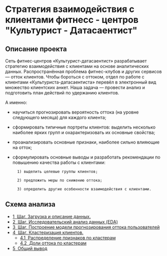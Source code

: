 # Стратегия взаимодействия с клиентами фитнесс - центров "Культурист - Датасаентист"

## Описание проекта

Сеть фитнес-центров «Культурист-датасаентист» разрабатывает стратегию взаимодействия с клиентами на основе аналитических данных.
Распространённая проблема фитнес-клубов и других сервисов — отток клиентов.
Чтобы бороться с оттоком, отдел по работе с клиентами «Культуриста-датасаентиста» перевёл в электронный вид множество клиентских анкет. Наша задача — провести анализ и подготовить план действий по удержанию клиентов.

А именно:
* научиться прогнозировать вероятность оттока (на уровне следующего месяца) для каждого клиента;
* сформировать типичные портреты клиентов: выделить несколько наиболее ярких групп и охарактеризовать их основные свойства;
* проанализировать основные признаки, наиболее сильно влияющие на отток;
* сформулировать основные выводы и разработать рекомендации по повышению качества работы с клиентами:

        1) выделить целевые группы клиентов;
        
        2) предложить меры по снижению оттока;
        
        3) определить другие особенности взаимодействия с клиентами.
        

## Схема анализа


<div class="toc"><ul class="toc-item"><li><span><a href="#Шаг.-Загрузка-и-описание-данных." data-toc-modified-id="Шаг.-Загрузка-и-описание-данных.-1"><span class="toc-item-num">1&nbsp;&nbsp;</span>Шаг. Загрузка и описание данных.</a></span></li><li><span><a href="#Шаг.-Исследовательский-анализ-данных-(EDA)" data-toc-modified-id="Шаг.-Исследовательский-анализ-данных-(EDA)-2"><span class="toc-item-num">2&nbsp;&nbsp;</span>Шаг. Исследовательский анализ данных (EDA)</a></span></li><li><span><a href="#Шаг.-Построение-модели-прогнозирования-оттока-пользователей" data-toc-modified-id="Шаг.-Построение-модели-прогнозирования-оттока-пользователей-3"><span class="toc-item-num">3&nbsp;&nbsp;</span>Шаг. Построение модели прогнозирования оттока пользователей</a></span></li><li><span><a href="#Шаг.-Кластеризация-клиентов." data-toc-modified-id="Шаг.-Кластеризация-клиентов.-4"><span class="toc-item-num">4&nbsp;&nbsp;</span>Шаг. Кластеризация клиентов.</a></span><ul class="toc-item"><li><span><a href="#Распределение-признаков-по-кластерам" data-toc-modified-id="Распределение-признаков-по-кластерам-4.1"><span class="toc-item-num">4.1&nbsp;&nbsp;</span>Распределение признаков по кластерам</a></span></li><li><span><a href="#Доли-оттока-по-кластерам" data-toc-modified-id="Доли-оттока-по-кластерам-4.2"><span class="toc-item-num">4.2&nbsp;&nbsp;</span>Доли оттока по кластерам</a></span></li></ul></li><li><span><a href="#Общий-вывод" data-toc-modified-id="Общий-вывод-5"><span class="toc-item-num">5&nbsp;&nbsp;</span>Общий вывод</a></span></li></ul></div>

